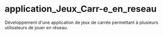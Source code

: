 # application_Jeux_Carr-e_en_reseau
Développement d'une application de jeux de carrée permettant à plusieurs utilisateurs de jouer en réseau.
